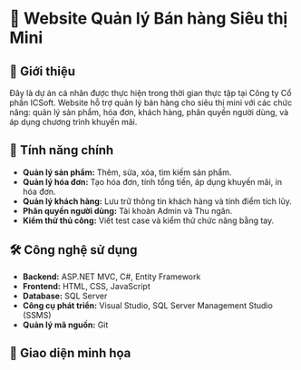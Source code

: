 # 💼 Website Quản lý Bán hàng Siêu thị Mini

## 📝 Giới thiệu

Đây là dự án cá nhân được thực hiện trong thời gian thực tập tại Công ty Cổ phần ICSoft. Website hỗ trợ quản lý bán hàng cho siêu thị mini với các chức năng: quản lý sản phẩm, hóa đơn, khách hàng, phân quyền người dùng, và áp dụng chương trình khuyến mãi.

## 🚀 Tính năng chính

- **Quản lý sản phẩm:** Thêm, sửa, xóa, tìm kiếm sản phẩm.
- **Quản lý hóa đơn:** Tạo hóa đơn, tính tổng tiền, áp dụng khuyến mãi, in hóa đơn.
- **Quản lý khách hàng:** Lưu trữ thông tin khách hàng và tính điểm tích lũy.
- **Phân quyền người dùng:** Tài khoản Admin và Thu ngân.
- **Kiểm thử thủ công:** Viết test case và kiểm thử chức năng bằng tay.

## 🛠️ Công nghệ sử dụng

- **Backend:** ASP.NET MVC, C#, Entity Framework
- **Frontend:** HTML, CSS, JavaScript
- **Database:** SQL Server
- **Công cụ phát triển:** Visual Studio, SQL Server Management Studio (SSMS)
- **Quản lý mã nguồn:** Git

## 📸 Giao diện minh họa

